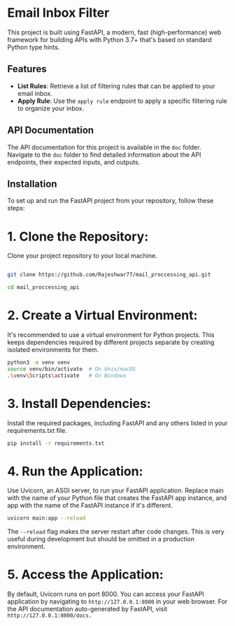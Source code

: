 # Email Inbox Filter

This project is built using FastAPI, a modern, fast (high-performance) web framework for building APIs with Python 3.7+ that's based on standard Python type hints.

## Features

- **List Rules**: Retrieve a list of filtering rules that can be applied to your email inbox.
- **Apply Rule**: Use the `apply rule` endpoint to apply a specific filtering rule to organize your inbox.

## API Documentation

The API documentation for this project is available in the `doc` folder. Navigate to the `doc` folder to find detailed information about the API endpoints, their expected inputs, and outputs.

## Installation
To set up and run the FastAPI project from your repository, follow these steps:



# 1. Clone the Repository: 
Clone your project repository to your local machine.


```bash

git clone https://github.com/Rajeshwar77/mail_proccessing_api.git

cd mail_proccessing_api

```

# 2. Create a Virtual Environment: 
It's recommended to use a virtual environment for Python projects. This keeps dependencies required by different projects separate by creating isolated environments for them.

```bash
python3 -m venv venv
source venv/bin/activate  # On Unix/macOS
.\venv\Scripts\activate   # On Windows
```


# 3. Install Dependencies: 
Install the required packages, including FastAPI and any others listed in your requirements.txt file.

```bash
pip install -r requirements.txt
```

# 4. Run the Application: 
Use Uvicorn, an ASGI server, to run your FastAPI application. Replace main with the name of your Python file that creates the FastAPI app instance, and app with the name of the FastAPI instance if it's different.

```bash 
uvicorn main:app --reload
```

The ``--reload`` flag makes the server restart after code changes. This is very useful during development but should be omitted in a production environment.

# 5. Access the Application: 

By default, Uvicorn runs on port 8000. You can access your FastAPI application by navigating to ``http://127.0.0.1:8000`` in your web browser. For the API documentation auto-generated by FastAPI, visit ``http://127.0.0.1:8000/docs.``
